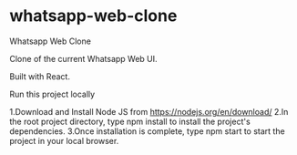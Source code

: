 # whatsapp-web-clone
Whatsapp Web Clone

Clone of the current Whatsapp Web UI.

Built with React.

Run this project locally

1.Download and Install Node JS from https://nodejs.org/en/download/
2.In the root project directory, type npm install to install the project's dependencies.
3.Once installation is complete, type npm start to start the project in your local browser.
